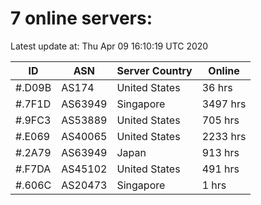 # 7 online servers:

Latest update at: Thu Apr 09 16:10:19 UTC 2020

| ID | ASN | Server Country | Online |
| -- | --- | -------------- | ------ |
| #.D09B | AS174 | United States | 36 hrs |
| #.7F1D | AS63949 | Singapore | 3497 hrs |
| #.9FC3 | AS53889 | United States | 705 hrs |
| #.E069 | AS40065 | United States | 2233 hrs |
| #.2A79 | AS63949 | Japan | 913 hrs |
| #.F7DA | AS45102 | United States | 491 hrs |
| #.606C | AS20473 | Singapore | 1 hrs |

